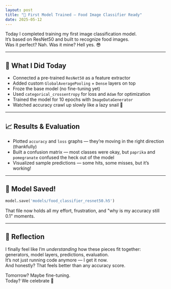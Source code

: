 ```yaml
---
layout: post
title: "🍔 First Model Trained – Food Image Classifier Ready"
date: 2025-05-12
---
```


Today I completed training my first image classification model.  
It’s based on ResNet50 and built to recognize food images.  
Was it perfect? Nah. Was it mine? Hell yes. 😎

---

## 🔧 What I Did Today

- Connected a pre-trained `ResNet50` as a feature extractor  
- Added custom `GlobalAveragePooling` + `Dense` layers on top  
- Froze the base model (no fine-tuning yet)  
- Used `categorical_crossentropy` for loss and `Adam` for optimization  
- Trained the model for 10 epochs with `ImageDataGenerator`  
- Watched accuracy crawl up slowly like a lazy snail 🐌

---

## 📈 Results & Evaluation

- Plotted `accuracy` and `loss` graphs — they’re moving in the right direction (thankfully)
- Built a confusion matrix — most classes were okay, but `paprika` and `pomegranate` confused the heck out of the model
- Visualized sample predictions — some hits, some misses, but it’s working!

---

## 💾 Model Saved!

```python
model.save('models/food_classifier_resnet50.h5')
```

That file now holds all my effort, frustration, and "why is my accuracy still 0.1" moments.

---

## 🧠 Reflection

I finally feel like I’m *understanding* how these pieces fit together:  
generators, model layers, predictions, evaluation.  
It’s not just running code anymore — I get it now.  
And honestly? That feels better than any accuracy score.

Tomorrow? Maybe fine-tuning.  
Today? We celebrate 🥳
